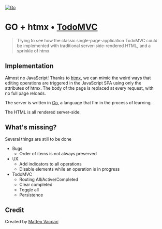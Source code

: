 [![Go](https://github.com/xpmatteo/todomvc-golang/actions/workflows/go.yml/badge.svg)](https://github.com/xpmatteo/todomvc-golang/actions/workflows/go.yml)

# GO + htmx • [TodoMVC](http://todomvc.com)

> Trying to see how the classic single-page-application TodoMVC could be implemented with traditional server-side-rendered
> HTML, and a sprinkle of htmx


## Implementation

Almost no JavaScript!  Thanks to [htmx](https://htmx.org/), we can mimic the weird ways that editing operations are
triggered in the JavaScript SPA using only the attributes of htmx.  The body of the page is replaced at every request, 
with no full page reloads.

The server is written in [Go](https://go.dev/), a language that I'm in the process of learning.

The HTML is all rendered server-side.

## What's missing?

Several things are still to be done

* Bugs
  * Order of items is not always preserved
* UX
  * Add indicators to all operations
  * Disable elements while an operation is in progress
* TodoMVC
  * Routing All/Active/Completed
  * Clear completed
  * Toggle all
  * Persistence

## Credit

Created by [Matteo Vaccari](https://matteo.vaccari.name)
